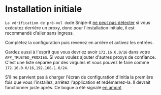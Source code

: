 # Installation initiale

`La vérification de pré-vol de`de Snipe-it [ne peut pas détecter](https://github.com/snipe/snipe-it/issues/10779) si vous exécutez derrière un proxy, donc pour l'installation initiale, il est recommandé d'aller sans ingress.

Complétez la configuration puis revenez en arrière et activez les entrées.

Gardez aussi à l'esprit que vous devriez avoir `172.16.0.0/16` dans votre `APP_TRUSTED_PROXIES`. Si vous voulez ajouter d'autres proxys de confiance. C'est une liste séparée par des virgules et vous pouvez le faire comme `172.16.0.0/16,192.168.1.0/24`.

S'il ne parvient pas à charger l'écran de configuration d'Initla la première fois que vous l'installez, arrêtez l'application et redémarrez-la. Il devrait fonctionner juste après. Ce bogue a été signalé [en amont](https://github.com/snipe/snipe-it/issues/10945)
